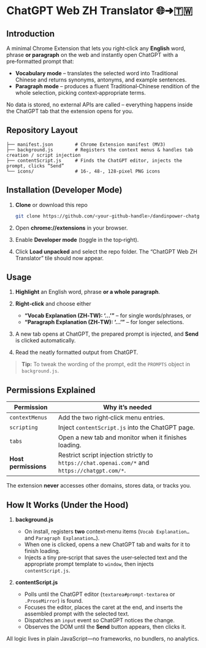# ChatGPT Web ZH Translator 🌐➜🇹🇼

## Introduction

A minimal Chrome Extension that lets you right‑click any **English** word, phrase **or paragraph** on the web and instantly open ChatGPT with a pre‑formatted prompt that:

* **Vocabulary mode** – translates the selected word into Traditional Chinese and returns synonyms, antonyms, and example sentences.
* **Paragraph mode** – produces a fluent Traditional‑Chinese rendition of the whole selection, picking context‑appropriate terms.

No data is stored, no external APIs are called – everything happens inside the ChatGPT tab that the extension opens for you.

## Repository Layout

```
├── manifest.json        # Chrome Extension manifest (MV3)
├── background.js        # Registers the context menus & handles tab creation / script injection
├── contentScript.js     # Finds the ChatGPT editor, injects the prompt, clicks “Send”
└── icons/               # 16-, 48-, 128‑pixel PNG icons
```

## Installation (Developer Mode)

1. **Clone** or download this repo

   ```bash
   git clone https://github.com/<your‑github‑handle>/dandinpower-chatgpt-web-zh-translator.git
   ```
2. Open **chrome://extensions** in your browser.
3. Enable **Developer mode** (toggle in the top‑right).
4. Click **Load unpacked** and select the repo folder.
   The “ChatGPT Web ZH Translator” tile should now appear.

## Usage

1. **Highlight** an English word, phrase **or a whole paragraph**.
2. **Right‑click** and choose either

   * **“Vocab Explanation (ZH‑TW): ‘…’”** – for single words/phrases, or
   * **“Paragraph Explanation (ZH‑TW): ‘…’”** – for longer selections.
3. A new tab opens at ChatGPT, the prepared prompt is injected, and **Send** is clicked automatically.
4. Read the neatly formatted output from ChatGPT.

> **Tip:** To tweak the wording of the prompt, edit the `PROMPTS` object in `background.js`.

## Permissions Explained

| Permission           | Why it’s needed                                                                                |
| -------------------- | ---------------------------------------------------------------------------------------------- |
| `contextMenus`       | Add the two right‑click menu entries.                                                          |
| `scripting`          | Inject `contentScript.js` into the ChatGPT page.                                               |
| `tabs`               | Open a new tab and monitor when it finishes loading.                                           |
| **Host permissions** | Restrict script injection strictly to `https://chat.openai.com/*` and `https://chatgpt.com/*`. |

The extension **never** accesses other domains, stores data, or tracks you.

## How It Works (Under the Hood)

1. **background.js**

   * On install, registers **two** context‑menu items (`Vocab Explanation…` and `Paragraph Explanation…`).
   * When one is clicked, opens a new ChatGPT tab and waits for it to finish loading.
   * Injects a tiny pre‑script that saves the user‑selected text and the appropriate prompt template to `window`, then injects `contentScript.js`.

2. **contentScript.js**

   * Polls until the ChatGPT editor (`textarea#prompt-textarea` or `.ProseMirror`) is found.
   * Focuses the editor, places the caret at the end, and inserts the assembled prompt with the selected text.
   * Dispatches an `input` event so ChatGPT notices the change.
   * Observes the DOM until the **Send** button appears, then clicks it.

All logic lives in plain JavaScript—no frameworks, no bundlers, no analytics.
